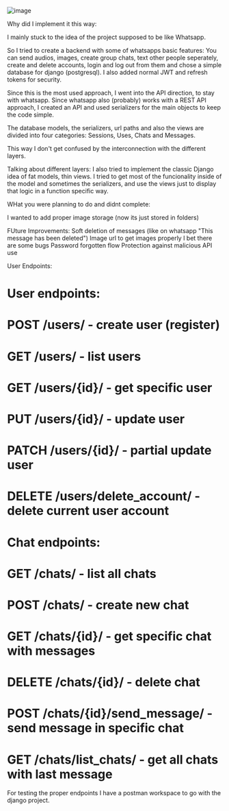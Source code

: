 ![image](https://github.com/user-attachments/assets/cb6d3737-076e-4aa9-a895-bd0e3318cb64)



Why did I implement it this way:

I mainly stuck to the idea of the project supposed to be like Whatsapp.

So I tried to create a backend with some of whatsapps basic features:
You can send audios, images, create group chats, text other people seperately, create and delete accounts, login and log out from them and chose a simple database for django (postgresql).
I also added normal JWT and refresh tokens for security.

Since this is the most used approach, I went into the API direction, to stay with whatsapp. Since whatsapp also (probably) works with a REST API approach, I created an API and used serializers for the main objects to keep the code simple.

The database models, the serializers, url paths and also the views are divided into four categories: Sessions, Uses, Chats and Messages. 

This way I don't get confused by the interconnection with the different layers.

Talking about different layers: I also tried to implement the classic Django idea of fat models, thin views. I tried to get most of the funcionality inside of the model and sometimes the serializers,
and use the views just to display that logic in a function specific way. 





WHat you were planning to do and didnt complete:

I wanted to add proper image storage (now its just stored in folders)



FUture Improvements:
Soft deletion of messages (like on whatsapp "This message has been deleted")
Image url to get images properly
I bet there are some bugs
Password forgotten flow
Protection against malicious API use




User Endpoints:


# User endpoints:
# POST /users/ - create user (register)
# GET /users/ - list users
# GET /users/{id}/ - get specific user
# PUT /users/{id}/ - update user
# PATCH /users/{id}/ - partial update user
# DELETE /users/delete_account/ - delete current user account 

# Chat endpoints:
# GET /chats/ - list all chats
# POST /chats/ - create new chat
# GET /chats/{id}/ - get specific chat with messages
# DELETE /chats/{id}/ - delete chat
# POST /chats/{id}/send_message/ - send message in specific chat 
# GET /chats/list_chats/ - get all chats with last message 


For testing the proper endpoints I have a postman workspace to go with the django project.


